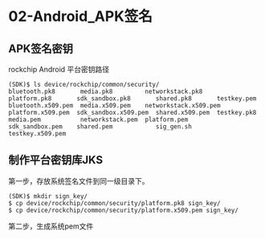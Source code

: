 # 02-Android_APK签名



## APK签名密钥

rockchip Android 平台密钥路径

```
(SDK)$ ls device/rockchip/common/security/
bluetooth.pk8       media.pk8         networkstack.pk8       platform.pk8       sdk_sandbox.pk8       shared.pk8       testkey.pem
bluetooth.x509.pem  media.x509.pem    networkstack.x509.pem  platform.x509.pem  sdk_sandbox.x509.pem  shared.x509.pem  testkey.pk8
media.pem           networkstack.pem  platform.pem           sdk_sandbox.pem    shared.pem            sig_gen.sh       testkey.x509.pem
```



## 制作平台密钥库JKS

第一步，存放系统签名文件到同一级目录下。

```
(SDK)$ mkdir sign_key/
$ cp device/rockchip/common/security/platform.pk8 sign_key/
$ cp device/rockchip/common/security/platform.x509.pem sign_key/
```

第二步，生成系统pem文件

```
```

